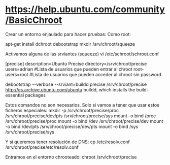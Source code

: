 # https://help.ubuntu.com/community/BasicChroot
Crear un entorno enjaulado para hacer pruebas:
Como root:

apt-get install dchroot debootstrap
mkdir /srv/chroot/squeeze

Activamos alguna de las srviantes (squeeze)
vi /etc/schroot/schroot.conf

[precise]
description=Ubuntu Precise
directory=/srv/chroot/precise
users=adrian #Lista de usuarios que pueden entrar al chroot
root-users=root #Lista de usuarios que pueden acceder al chroot sin password


debootstrap --verbose --srviant=buildd precise /srv/chroot/precise http://es.archive.ubuntu.com/ubuntu
buildd, which installs the build-essential packages


Estos comandos no son necesarios. Solo si vamos a tener que usar estos ficheros especiales:
mkdir -p /srv/chroot/precise/proc /srv/chroot/precise/dev/pts /srv/chroot/precise/sys
mount -o bind /proc /srv/chroot/precise/proc
mount -o bind /dev /srv/chroot/precise/dev
mount -o bind /dev/pts /srv/chroot/precise/dev/pts
mount -o bind /sys /srv/chroot/precise/sys

Y si queremos tener resolución de DNS:
cp /etc/resolv.conf /srv/chroot/precise/etc/resolv.conf


Entramos en el entorno chrooteado:
chroot /srv/chroot/precise
